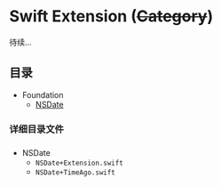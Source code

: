 # Swift Extension (~~Category~~)
待续...
## 目录
* Foundation
  * [NSDate](#date)
  <!--* [NSArray](#date)-->
  <!--* [NSSet](#date)-->
  <!--* [NSData](#date)-->
  <!--* [NSDateFormatter](#date)-->
  <!--* [NSDictionary](#date)-->
  <!--* [NSFileHandle](#date)-->
  <!--* [NSFileManager](#date)-->
  <!--* [NSIndexPath](#date)-->
  <!--* [NSNotificationCenter](#date)-->
  <!--* [NSNumber](#date)-->
  <!--* [NSBundle](#date)-->
  <!--* [NSString](#date)-->
  <!--* [NSURL](#date)-->
  <!--* [NSURLConnection](#date)-->
  <!--* [NSURLRequest](#date)-->
  <!--* [NSUserDefaults](#date)-->
  

### 详细目录文件
### <a id="date"></a>
* NSDate
  * `NSDate+Extension.swift`
  * `NSDate+TimeAgo.swift`
